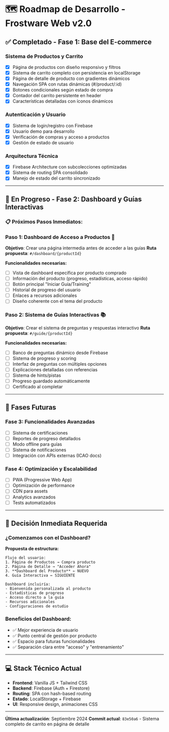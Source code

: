 # 🗺️ Roadmap de Desarrollo - Frostware Web v2.0

## ✅ **Completado - Fase 1: Base del E-commerce**

### Sistema de Productos y Carrito
- [x] Página de productos con diseño responsivo y filtros
- [x] Sistema de carrito completo con persistencia en localStorage
- [x] Página de detalle de producto con gradientes dinámicos
- [x] Navegación SPA con rutas dinámicas (#/product/:id)
- [x] Botones condicionales según estado de compra
- [x] Contador del carrito persistente en header
- [x] Características detalladas con íconos dinámicos

### Autenticación y Usuario
- [x] Sistema de login/registro con Firebase
- [x] Usuario demo para desarrollo
- [x] Verificación de compras y acceso a productos
- [x] Gestión de estado de usuario

### Arquitectura Técnica
- [x] Firebase Architecture con subcolecciones optimizadas
- [x] Sistema de routing SPA consolidado
- [x] Manejo de estado del carrito sincronizado

---

## 🚧 **En Progreso - Fase 2: Dashboard y Guías Interactivas**

### 📋 **Próximos Pasos Inmediatos:**

### **Paso 1: Dashboard de Acceso a Productos** 🎯
**Objetivo**: Crear una página intermedia antes de acceder a las guías
**Ruta propuesta**: `#/dashboard/{productId}`

**Funcionalidades necesarias:**
- [ ] Vista de dashboard específica por producto comprado
- [ ] Información del producto (progreso, estadísticas, acceso rápido)
- [ ] Botón principal "Iniciar Guía/Training"
- [ ] Historial de progreso del usuario
- [ ] Enlaces a recursos adicionales
- [ ] Diseño coherente con el tema del producto

### **Paso 2: Sistema de Guías Interactivas** 📚
**Objetivo**: Crear el sistema de preguntas y respuestas interactivo
**Ruta propuesta**: `#/guide/{productId}`

**Funcionalidades necesarias:**
- [ ] Banco de preguntas dinámico desde Firebase
- [ ] Sistema de progreso y scoring
- [ ] Interfaz de preguntas con múltiples opciones
- [ ] Explicaciones detalladas con referencias
- [ ] Sistema de hints/pistas
- [ ] Progreso guardado automáticamente
- [ ] Certificado al completar

---

## 📅 **Fases Futuras**

### **Fase 3: Funcionalidades Avanzadas**
- [ ] Sistema de certificaciones
- [ ] Reportes de progreso detallados
- [ ] Modo offline para guías
- [ ] Sistema de notificaciones
- [ ] Integración con APIs externas (ICAO docs)

### **Fase 4: Optimización y Escalabilidad**
- [ ] PWA (Progressive Web App)
- [ ] Optimización de performance
- [ ] CDN para assets
- [ ] Analytics avanzados
- [ ] Tests automatizados

---

## 🎯 **Decisión Inmediata Requerida**

### **¿Comenzamos con el Dashboard?**

**Propuesta de estructura:**
```
Flujo del usuario:
1. Página de Productos → Compra producto
2. Página de Detalle → "Acceder Ahora"
3. **Dashboard del Producto** ← NUEVO
4. Guía Interactiva ← SIGUIENTE

Dashboard incluiría:
- Bienvenida personalizada al producto
- Estadísticas de progreso
- Acceso directo a la guía
- Recursos adicionales
- Configuraciones de estudio
```

### **Beneficios del Dashboard:**
- ✅ Mejor experiencia de usuario
- ✅ Punto central de gestión por producto
- ✅ Espacio para futuras funcionalidades
- ✅ Separación clara entre "acceso" y "entrenamiento"

---

## 💻 **Stack Técnico Actual**
- **Frontend**: Vanilla JS + Tailwind CSS
- **Backend**: Firebase (Auth + Firestore)
- **Routing**: SPA con hash-based routing
- **Estado**: LocalStorage + Firebase
- **UI**: Responsive design, animaciones CSS

---

**Última actualización**: Septiembre 2024
**Commit actual**: `83e50a6` - Sistema completo de carrito en página de detalle